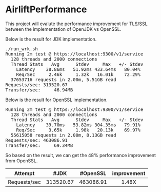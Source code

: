# AirliftPerformance

This project will evalute the performance improvement for TLS/SSL between the implementation of OpenJDK vs OpenSSL.

Below is the result for JDK implementation.

<pre>
./run_wrk.sh 
Running 2m test @ https://localhost:9300/v1/service
  128 threads and 2000 connections
  Thread Stats   Avg      Stdev     Max   +/- Stdev
    Latency    38.86ms   51.92ms 433.64ms   80.04%
    Req/Sec     2.46k     1.32k   16.01k    72.29%
  37653716 requests in 2.00m, 5.51GB read
Requests/sec: 313520.67
Transfer/sec:     46.94MB
</pre>

Below is the result for OpenSSL implementation.

<pre>
Running 2m test @ https://localhost:9300/v1/service
  128 threads and 2000 connections
  Thread Stats   Avg      Stdev     Max   +/- Stdev
    Latency    39.70ms   53.82ms 304.35ms   79.91%
    Req/Sec     3.65k     1.98k   20.13k    69.97%
  55615058 requests in 2.00m, 8.13GB read
Requests/sec: 463086.91
Transfer/sec:     69.34MB
</pre>

So based on the result, we can get the 48% performance improvement from OpenSSL.

|   Attempt    |   #JDK    | #OpenSSL  | improvement |
| :----------: | :-------: | :-------: | :---------: |
| Requests/sec | 313520.67 | 463086.91 |    1.48X    |
